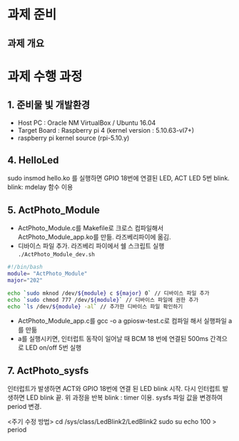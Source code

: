 # 과제 준비

## 과제 개요



# 과제 수행 과정
## 1. 준비물 빛 개발환경

- Host PC : Oracle NM VirtualBox / Ubuntu 16.04
- Target Board : Raspberry pi 4 (kernel version : 5.10.63-vl7+)
- raspberry pi kernel source (rpi-5.10.y)


## 4. HelloLed
sudo insmod hello.ko 를 실행하면 GPIO 18번에 연결된 LED, ACT LED 5번 blink.
blink: mdelay 함수 이용

## 5. ActPhoto_Module
-  ActPhoto_Module.c를 Makefile로 크로스 컴파일해서  ActPhoto_Module_app.ko를 만듦. 라즈베리파이에 옮김.
- 디바이스 파일 추가. 라즈베리 파이에서 쉘 스크립트 실행 `./ActPhoto_Module_dev.sh`

```bash
#!/bin/bash
module= "ActPhoto_Module"
major="202"

echo `sudo mknod /dev/${module} c ${major} 0` // 디바이스 파일 추가
echo `sudo chmod 777 /dev/${module}` // 디바이스 파일에 권한 추가
echo `ls /dev/${module} -al` // 추가한 디바이스 파일 확인하기

```

-  ActPhoto_Module_app.c를 gcc -o a gpiosw-test.c로 컴파일 해서 실행파일 a를 만듦
- a를 실행시키면, 인터럽트 동작이 일어날 때 BCM 18 번에 연결된 500ms 간격으로 LED on/off 5번 실행

## 7. ActPhoto_sysfs
인터럽트가 발생하면 ACT와 GPIO 18번에 연결 된 LED blink 시작. 
다시 인터럽트 발생하면 LED blink 끝. 위 과정을 반복
blink : timer 이용. sysfs 파일 값을 변경하여 period 변경.

<주기 수정 방법>
cd /sys/class/LedBlink2/LedBlink2
sudo su
echo 100 > period
